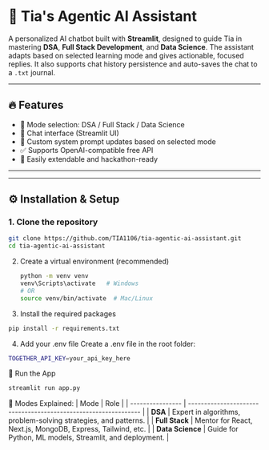 # 🤖 Tia's Agentic AI Assistant

A personalized AI chatbot built with **Streamlit**, designed to guide Tia in mastering **DSA**, **Full Stack Development**, and **Data Science**. The assistant adapts based on selected learning mode and gives actionable, focused replies. It also supports chat history persistence and auto-saves the chat to a `.txt` journal.

---

## 🔥 Features

- 🎯 Mode selection: DSA / Full Stack / Data Science
- 💬 Chat interface (Streamlit UI)
- 🧠 Custom system prompt updates based on selected mode
- ✅ Supports OpenAI-compatible free API 
- 🧱 Easily extendable and hackathon-ready

---

---

## ⚙️ Installation & Setup

### 1. Clone the repository

```bash
git clone https://github.com/TIA1106/tia-agentic-ai-assistant.git
cd tia-agentic-ai-assistant
```
2. Create a virtual environment (recommended)
   ```bash
   python -m venv venv
   venv\Scripts\activate   # Windows
   # OR
   source venv/bin/activate  # Mac/Linux
   ```
3. Install the required packages
  ```bash
pip install -r requirements.txt
```
4. Add your .env file
Create a .env file in the root folder:
```bash
TOGETHER_API_KEY=your_api_key_here
```
🚀 Run the App

```bash
streamlit run app.py
```
📌 Modes Explained:
| Mode             | Role                                                            |
| ---------------- | --------------------------------------------------------------- |
| **DSA**          | Expert in algorithms, problem-solving strategies, and patterns. |
| **Full Stack**   | Mentor for React, Next.js, MongoDB, Express, Tailwind, etc.     |
| **Data Science** | Guide for Python, ML models, Streamlit, and deployment.         |



